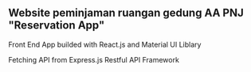 ## **Website peminjaman ruangan gedung AA PNJ "Reservation App"**

Front End App builded with React.js and Material UI Liblary

Fetching API from Express.js Restful API Framework
